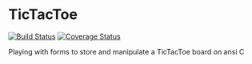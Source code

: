 # TicTacToe

[![Build Status](https://travis-ci.org/serpi90/TicTacToe.svg?branch=short)](https://travis-ci.org/serpi90/TicTacToe)
[![Coverage Status](https://coveralls.io/repos/github/serpi90/TicTacToe/badge.svg?branch=short)](https://coveralls.io/github/serpi90/TicTacToe?branch=short)

Playing with forms to store and manipulate a TicTacToe board on ansi C
